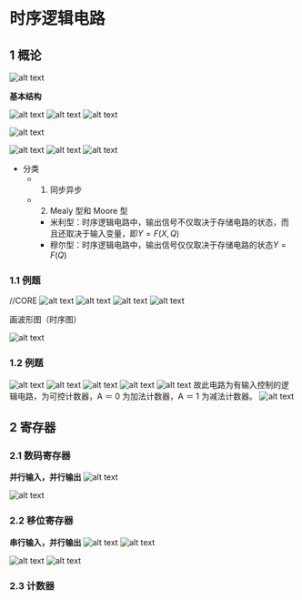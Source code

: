 # 时序逻辑电路

## 1 概论

![alt text](image.png)

**基本结构**

![alt text](image-1.png)
![alt text](image-3.png)
![alt text](image-4.png)

![alt text](image-7.png)

![alt text](image-2.png)
![alt text](image-5.png)
![alt text](image-6.png)

- 分类
  - 1. 同步异步
  - 2. Mealy 型和 Moore 型
    - 米利型：时序逻辑电路中，输出信号不仅取决于存储电路的状态，而且还取决于输入变量，即$Y = F(X,Q)$
    - 穆尔型：时序逻辑电路中，输出信号仅仅取决于存储电路的状态$Y = F(Q)$

### 1.1 例题

//CORE
![alt text](image-13.png)
![alt text](image-8.png)
![alt text](image-9.png)
![alt text](image-10.png)

画波形图（时序图）

![alt text](image-11.png)

### 1.2 例题

![alt text](image-14.png)
![alt text](image-16.png)
![alt text](image-15.png)
![alt text](image-18.png)
![alt text](image-17.png)
故此电路为有输入控制的逻辑电路，为可控计数器，A ＝ 0 为加法计数器，A ＝ 1 为减法计数器。
![alt text](image-19.png)

## 2 寄存器

### 2.1 数码寄存器

**并行输入，并行输出**
![alt text](image-20.png)

![alt text](image-21.png)

### 2.2 移位寄存器

**串行输入，并行输出**
![alt text](image-22.png)
![alt text](image-23.png)

![alt text](image-24.png)
![alt text](image-25.png)

### 2.3 计数器
